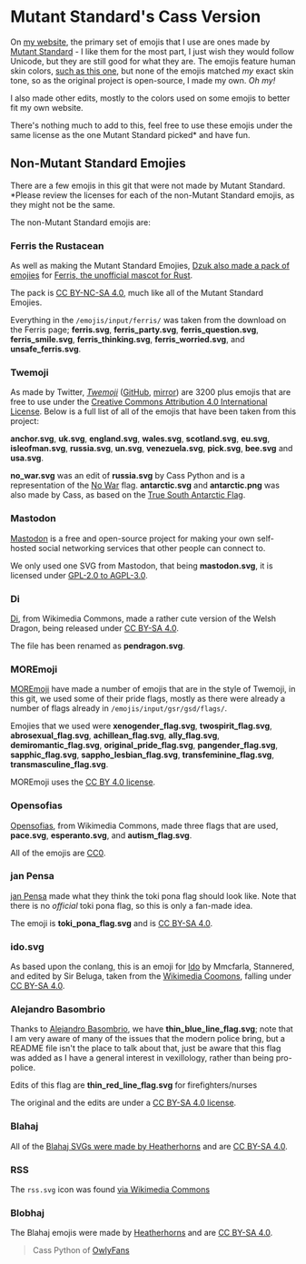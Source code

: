 # Mutant Standard's Cass Version

On [my website](https://github.com/DynTylluan/owly.fans), the primary set of emojis that I use are ones made by [Mutant Standard](https://mutant.tech) - I like them for the most part, I just wish they would follow Unicode, but they are still good for what they are. The emojis feature human skin colors, [such as this one](https://github.com/mutantstandard/build/blob/master/inhttps://notabug.org/DynTylluanstars/twemojiput/expressions/hands/hmn/wave%20%5Bhmn%5D.svg), but none of the emojis matched _my_ exact skin tone, so as the original project is open-source, I made my own. _Oh my!_

I also made other edits, mostly to the colors used on some emojis to better fit my own website.

There's nothing much to add to this, feel free to use these emojis under the same license as the one Mutant Standard picked* and have fun.

## Non-Mutant Standard Emojies

There are a few emojis in this git that were not made by Mutant Standard. *Please review the licenses for each of the non-Mutant Standard emojis, as they might not be the same.

The non-Mutant Standard emojis are:

### Ferris the Rustacean

As well as making the Mutant Standard Emojies, [Dzuk also made a pack of emojies](https://dzuk.zone/emoji) for [Ferris, the unofficial mascot for Rust](https://rustacean.dev).

The pack is [CC BY-NC-SA 4.0](https://creativecommons.org/licenses/by-nc-sa/4.0), much like all of the Mutant Standard Emojies.

Everything in the `/emojis/input/ferris/` was taken from the download on the Ferris page; **ferris.svg**, **ferris_party.svg**,  **ferris_question.svg**,  **ferris_smile.svg**,  **ferris_thinking.svg**,  **ferris_worried.svg**, and  **unsafe_ferris.svg**.

### Twemoji
As made by Twitter, _[Twemoji](https://twemoji.twitter.com)_ ([GitHub](https://github.com/twitter/twemoji), [mirror](https://notabug.org/DynTylluanStars/twemoji)) are 3200 plus emojis that are free to use under the [Creative Commons Attribution 4.0 International License](https://creativecommons.org/licenses/by/4.0). Below is a full list of all of the emojis that have been taken from this project:

**anchor.svg**, **uk.svg**, **england.svg**, **wales.svg**, **scotland.svg**, **eu.svg**, **isleofman.svg**, **russia.svg**, **un.svg**, **venezuela.svg**, **pick.svg**, **bee.svg** and **usa.svg**.

**no_war.svg** was an edit of **russia.svg** by Cass Python and is a representation of the [No War](https://en.wikipedia.org/wiki/White-blue-white_flag) flag. **antarctic.svg** and **antarctic.png** was also made by Cass, as based on the [True South Antarctic Flag](https://commons.wikimedia.org/wiki/File:True_South_Antarctic_Flag.svg).

### Mastodon

[Mastodon](https://github.com/mastodon/mastodon) is a free and open-source project for making your own self-hosted social networking services that other people can connect to.

We only used one SVG from Mastodon, that being **mastodon.svg**, it is licensed under [GPL-2.0 to AGPL-3.0](https://github.com/mastodon/mastodon/blob/main/LICENSE).

### Di

[Di](https://commons.wikimedia.org/wiki/User:Di_(they-them)), from Wikimedia Commons, made a rather cute version of the Welsh Dragon, being released under [CC BY-SA 4.0](https://commons.wikimedia.org/wiki/File:Welsh_Dragon_Emoji.svg).

The file has been renamed as **pendragon.svg**.

### MOREmoji

[MOREmoji](https://moremoji.allezsoyez.com) have made a number of emojis that are in the style of Twemoji, in this git, we used some of their pride flags, mostly as there were already a number of flags already in `/emojis/input/gsr/gsd/flags/`.

Emojies that we used were **xenogender_flag.svg**, **twospirit_flag.svg**, **abrosexual_flag.svg**, **achillean_flag.svg**, **ally_flag.svg**, **demiromantic_flag.svg**, **original_pride_flag.svg**, **pangender_flag.svg**, **sapphic_flag.svg**, **sappho_lesbian_flag.svg**, **transfeminine_flag.svg**, **transmasculine_flag.svg**.

MOREmoji uses the [CC BY 4.0 license](https://creativecommons.org/licenses/by/4.0).

### Opensofias

[Opensofias](https://commons.wikimedia.org/wiki/User:Opensofias), from Wikimedia Commons, made three flags that are used, **pace.svg**, **esperanto.svg**, and **autism_flag.svg**.

All of the emojis are [CC0](https://creativecommons.org/publicdomain/zero/1.0/deed.en).

### jan Pensa

[jan Pensa](https://commons.wikimedia.org/wiki/File:Twemoji-style_Toki_Pona_flag.svg) made what they think the toki pona flag should look like. Note that there is no _official_ toki pona flag, so this is only a fan-made idea.

The emoji is **toki_pona_flag.svg** and is [CC BY-SA 4.0](https://creativecommons.org/licenses/by-sa/4.0/deed.en).

### ido.svg

As based upon the conlang, this is an emoji for [Ido](https://en.wikipedia.org/wiki/Ido) by Mmcfarla, Stannered, and edited by Sir Beluga, taken from the [Wikimedia Coomons](https://commons.wikimedia.org/wiki/File:EmojiOne-style_Ido_flag.svg), falling under [CC BY-SA 4.0](https://creativecommons.org/licenses/by-sa/4.0/deed.en).

### Alejandro Basombrio

Thanks to [Alejandro Basombrio](https://commons.wikimedia.org/wiki/User:Alejandro_Basombrio), we have **thin_blue_line_flag.svg**; note that I am very aware of many of the issues that the modern police bring, but a README file isn't the place to talk about that, just be aware that this flag was added as I have a general interest in vexillology, rather than being pro-police.

Edits of this flag are **thin_red_line_flag.svg** for firefighters/nurses

The original and the edits are under a [CC BY-SA 4.0 license](https://creativecommons.org/licenses/by-sa/4.0/deed.en).

### Blahaj
All of the [Blahaj SVGs were made by Heatherhorns](https://heatherhorns.com/emoji) and are [CC BY-SA 4.0](https://creativecommons.org/licenses/by-sa/4.0).

### RSS
The `rss.svg` icon was found [via Wikimedia Commons](https://commons.wikimedia.org/wiki/File:Feed-icon.svg)

### Blobhaj
The Blahaj emojis were made by [Heatherhorns](https://heatherhorns.com) and are [CC BY-SA 4.0](https://creativecommons.org/licenses/by-sa/4.0).

> Cass Python of [OwlyFans](https://owly.fans)